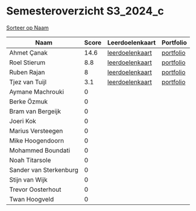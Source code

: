 # Semesteroverzicht S3_2024_c
[Sorteer op Naam](semesteroverzichten-tabel.html)

| Naam                   |   Score | Leerdoelenkaart                                       | Portfolio                                  |
|-----------------------|--------|------------------------------------------------------|-------------------------------------------|
| Ahmet Çanak            |    14.6 | [leerdoelenkaart](Ahmet_Çanak-leerdoelenkaart.svg)    | [portfolio](Ahmet_Çanak-portfolio.html)    |
| Roel Stierum           |     8.8 | [leerdoelenkaart](Roel_Stierum-leerdoelenkaart.svg)   | [portfolio](Roel_Stierum-portfolio.html)   |
| Ruben Rajan            |     8   | [leerdoelenkaart](Ruben_Rajan-leerdoelenkaart.svg)    | [portfolio](Ruben_Rajan-portfolio.html)    |
| Tjez van Tuijl         |     3.1 | [leerdoelenkaart](Tjez_van_Tuijl-leerdoelenkaart.svg) | [portfolio](Tjez_van_Tuijl-portfolio.html) |
| Aymane Machrouki       |     0   |                                                       |                                            |
| Berke Özmuk            |     0   |                                                       |                                            |
| Bram van Bergeijk      |     0   |                                                       |                                            |
| Joeri Kok              |     0   |                                                       |                                            |
| Marius Versteegen      |     0   |                                                       |                                            |
| Mike Hoogendoorn       |     0   |                                                       |                                            |
| Mohammed Boundati      |     0   |                                                       |                                            |
| Noah Titarsole         |     0   |                                                       |                                            |
| Sander van Sterkenburg |     0   |                                                       |                                            |
| Stijn van Wijk         |     0   |                                                       |                                            |
| Trevor Oosterhout      |     0   |                                                       |                                            |
| Twan Hoogveld          |     0   |                                                       |                                            |